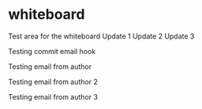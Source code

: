 whiteboard
==========

Test area for the whiteboard
Update 1
Update 2
Update 3


Testing commit email hook


Testing email from author


Testing email from author 2

Testing email from author 3
